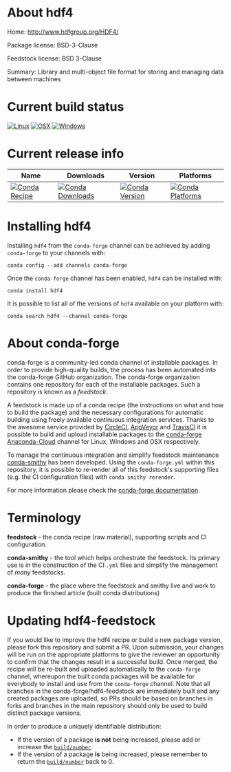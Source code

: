 About hdf4
==========

Home: http://www.hdfgroup.org/HDF4/

Package license: BSD-3-Clause

Feedstock license: BSD 3-Clause

Summary: Library and multi-object file format for storing and managing data between machines



Current build status
====================

[![Linux](https://img.shields.io/circleci/project/github/conda-forge/hdf4-feedstock/master.svg?label=Linux)](https://circleci.com/gh/conda-forge/hdf4-feedstock)
[![OSX](https://img.shields.io/travis/conda-forge/hdf4-feedstock/master.svg?label=macOS)](https://travis-ci.org/conda-forge/hdf4-feedstock)
[![Windows](https://img.shields.io/appveyor/ci/conda-forge/hdf4-feedstock/master.svg?label=Windows)](https://ci.appveyor.com/project/conda-forge/hdf4-feedstock/branch/master)

Current release info
====================

| Name | Downloads | Version | Platforms |
| --- | --- | --- | --- |
| [![Conda Recipe](https://img.shields.io/badge/recipe-hdf4-green.svg)](https://anaconda.org/conda-forge/hdf4) | [![Conda Downloads](https://img.shields.io/conda/dn/conda-forge/hdf4.svg)](https://anaconda.org/conda-forge/hdf4) | [![Conda Version](https://img.shields.io/conda/vn/conda-forge/hdf4.svg)](https://anaconda.org/conda-forge/hdf4) | [![Conda Platforms](https://img.shields.io/conda/pn/conda-forge/hdf4.svg)](https://anaconda.org/conda-forge/hdf4) |

Installing hdf4
===============

Installing `hdf4` from the `conda-forge` channel can be achieved by adding `conda-forge` to your channels with:

```
conda config --add channels conda-forge
```

Once the `conda-forge` channel has been enabled, `hdf4` can be installed with:

```
conda install hdf4
```

It is possible to list all of the versions of `hdf4` available on your platform with:

```
conda search hdf4 --channel conda-forge
```


About conda-forge
=================

conda-forge is a community-led conda channel of installable packages.
In order to provide high-quality builds, the process has been automated into the
conda-forge GitHub organization. The conda-forge organization contains one repository
for each of the installable packages. Such a repository is known as a *feedstock*.

A feedstock is made up of a conda recipe (the instructions on what and how to build
the package) and the necessary configurations for automatic building using freely
available continuous integration services. Thanks to the awesome service provided by
[CircleCI](https://circleci.com/), [AppVeyor](https://www.appveyor.com/)
and [TravisCI](https://travis-ci.org/) it is possible to build and upload installable
packages to the [conda-forge](https://anaconda.org/conda-forge)
[Anaconda-Cloud](https://anaconda.org/) channel for Linux, Windows and OSX respectively.

To manage the continuous integration and simplify feedstock maintenance
[conda-smithy](https://github.com/conda-forge/conda-smithy) has been developed.
Using the ``conda-forge.yml`` within this repository, it is possible to re-render all of
this feedstock's supporting files (e.g. the CI configuration files) with ``conda smithy rerender``.

For more information please check the [conda-forge documentation](https://conda-forge.org/docs/).

Terminology
===========

**feedstock** - the conda recipe (raw material), supporting scripts and CI configuration.

**conda-smithy** - the tool which helps orchestrate the feedstock.
                   Its primary use is in the construction of the CI ``.yml`` files
                   and simplify the management of *many* feedstocks.

**conda-forge** - the place where the feedstock and smithy live and work to
                  produce the finished article (built conda distributions)


Updating hdf4-feedstock
=======================

If you would like to improve the hdf4 recipe or build a new
package version, please fork this repository and submit a PR. Upon submission,
your changes will be run on the appropriate platforms to give the reviewer an
opportunity to confirm that the changes result in a successful build. Once
merged, the recipe will be re-built and uploaded automatically to the
`conda-forge` channel, whereupon the built conda packages will be available for
everybody to install and use from the `conda-forge` channel.
Note that all branches in the conda-forge/hdf4-feedstock are
immediately built and any created packages are uploaded, so PRs should be based
on branches in forks and branches in the main repository should only be used to
build distinct package versions.

In order to produce a uniquely identifiable distribution:
 * If the version of a package **is not** being increased, please add or increase
   the [``build/number``](https://conda.io/docs/user-guide/tasks/build-packages/define-metadata.html#build-number-and-string).
 * If the version of a package **is** being increased, please remember to return
   the [``build/number``](https://conda.io/docs/user-guide/tasks/build-packages/define-metadata.html#build-number-and-string)
   back to 0.
